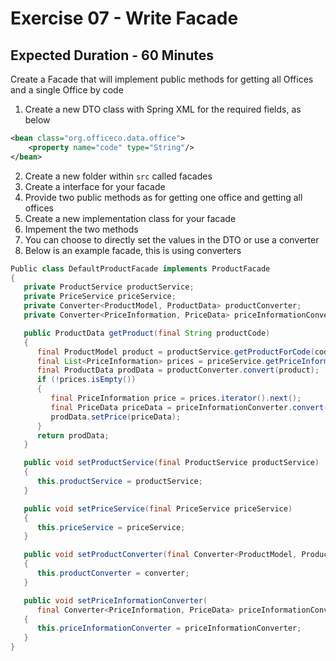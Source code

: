 # Exercise 07 - Write Facade
## Expected Duration - 60 Minutes

Create a Facade that will implement public methods for getting all Offices and a single Office by code

1. Create a new DTO class with Spring XML for the required fields, as below

```xml
<bean class="org.officeco.data.office">
	<property name="code" type="String"/>
</bean>
```

2. Create a new folder within `src` called facades
3. Create a interface for your facade
4. Provide two public methods as for getting one office and getting all offices
5. Create a new implementation class for your facade
6. Impement the two methods
7. You can choose to directly set the values in the DTO or use a converter
8. Below is an example facade, this is using converters

```java
Public class DefaultProductFacade implements ProductFacade
{
   private ProductService productService;
   private PriceService priceService;
   private Converter<ProductModel, ProductData> productConverter;
   private Converter<PriceInformation, PriceData> priceInformationConverter;

   public ProductData getProduct(final String productCode)
   {
      final ProductModel product = productService.getProductForCode(code);
      final List<PriceInformation> prices = priceService.getPriceInformationsForProduct(product);
      final ProductData prodData = productConverter.convert(product);
      if (!prices.isEmpty())
      {
         final PriceInformation price = prices.iterator().next();
         final PriceData priceData = priceInformationConverter.convert(price);
         prodData.setPrice(priceData);
      }
      return prodData;
   }

   public void setProductService(final ProductService productService)
   {
      this.productService = productService;
   }

   public void setPriceService(final PriceService priceService)
   {
      this.priceService = priceService;
   }

   public void setProductConverter(final Converter<ProductModel, ProductData> converter)
   {
      this.productConverter = converter;
   }

   public void setPriceInformationConverter(
      final Converter<PriceInformation, PriceData> priceInformationConverter)
   {
      this.priceInformationConverter = priceInformationConverter;
   }
}
```